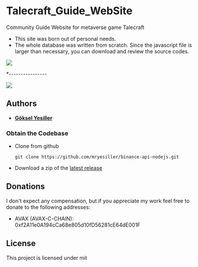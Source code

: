 # Talecraft_Guide_WebSite
Community Guide Website for metaverse game Talecraft

* This site was born out of personal needs.
* The whole database was written from scratch. Since the javascript file is larger than necessary, you can download and review the source codes.

![](website2.png)

*----------------

![](website1.png)

## Authors
* **[Göksel Yesiller](https://www.linkedin.com/in/goksel-yesiller-830580204)**


### Obtain the Codebase
* Clone from github
    ```
    git clone https://github.com/mryesiller/binance-api-nodejs.git
    ```
* Download a zip of the [latest release](https://github.com/mryesiller/binance-api-nodejs/releases/latest)

## Donations
I don't expect any compensation, but if you appreciate my work feel free to donate to the following addresses:

* AVAX (AVAX-C-CHAIN): 0xf2A11e0A194cCa68e805d10fD56281cE64dE001F

## License
This project is licensed under mit
